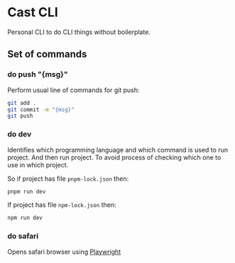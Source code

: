 # Cast CLI

Personal CLI to do CLI things without boilerplate.

## Set of commands

### do push "{msg}"

Perform usual line of commands for git push:

```bash
git add .
git commit -m "{msg}"
git push
```

### do dev

Identifies which programming language and which command is used to run project.
And then run project. To avoid process of checking which one to use in which project.

So if project has file `pnpm-lock.json` then:

```bash
pnpm run dev
```

If project has file `npm-lock.json` then:

```bash
npm run dev
```

### do safari

Opens safari browser using [Playwright](https://playwright.dev/docs/browsers#webkit)
